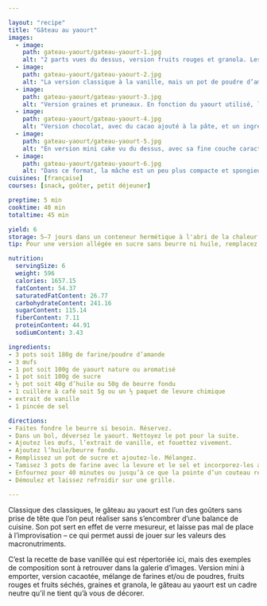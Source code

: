 ```yaml
---

layout: "recipe"
title: "Gâteau au yaourt"
images:
  - image:
    path: gateau-yaourt/gateau-yaourt-1.jpg
    alt: "2 parts vues du dessus, version fruits rouges et granola. Les framboises et myrtilles entières accompagnent un granola tout prêt versé dans la pâte."
  - image:
    path: gateau-yaourt/gateau-yaourt-2.jpg
    alt: "La version classique à la vanille, mais un pot de poudre d’amande vient remplacer un pot de farine. On obtient une version plus aérienne, à la mie plus douce."
  - image:
    path: gateau-yaourt/gateau-yaourt-3.jpg
    alt: "Version graines et pruneaux. En fonction du yaourt utilisé, la mâche sera plus ou moins élastique, il ne faut pas hésiter à jouer là-dessus."
  - image:
    path: gateau-yaourt/gateau-yaourt-4.jpg
    alt: "Version chocolat, avec du cacao ajouté à la pâte, et un ingrédient surprise: des feuilles de thé à la menthe hachées très finement. L’effet de la découverte est absolument incroyable."
  - image:
    path: gateau-yaourt/gateau-yaourt-5.jpg
    alt: "En version mini cake vu du dessus, avec sa fine couche caractéristique qui caramélise par endroits."
  - image:
    path: gateau-yaourt/gateau-yaourt-6.jpg
    alt: "Dans ce format, la mâche est un peu plus compacte et spongieuse. On ne saura trop conseiller d’y ajouter des fruits pour amener un peu d’humidité."
cuisines: [française]
courses: [snack, goûter, petit déjeuner]

preptime: 5 min
cooktime: 40 min
totaltime: 45 min

yield: 6
storage: 5–7 jours dans un conteneur hermétique à l'abri de la chaleur et de la lumière.
tip: Pour une version allégée en sucre sans beurre ni huile, remplacez l’huile et la moitié du sucre par 1 pot soit 100g de compote de pommes.

nutrition:
  servingSize: 6
  weight: 596
  calories: 1657.15
  fatContent: 54.37
  saturatedFatContent: 26.77
  carbohydrateContent: 241.16
  sugarContent: 115.14
  fiberContent: 7.11
  proteinContent: 44.91
  sodiumContent: 3.43

ingredients:
- 3 pots soit 180g de farine/poudre d’amande
- 3 œufs
- 1 pot soit 100g de yaourt nature ou aromatisé
- 1 pot soit 100g de sucre
- ½ pot soit 40g d’huile ou 50g de beurre fondu
- 1 cuillère à café soit 5g ou un ½ paquet de levure chimique
- extrait de vanille
- 1 pincée de sel

directions:
- Faites fondre le beurre si besoin. Réservez.
- Dans un bol, déversez le yaourt. Nettoyez le pot pour la suite.
- Ajoutez les œufs, l’extrait de vanille, et fouettez vivement. 
- Ajoutez l’huile/beurre fondu.
- Remplissez un pot de sucre et ajoutez-le. Mélangez.
- Tamisez 3 pots de farine avec la levure et le sel et incorporez-les au fouet. 
- Enfournez pour 40 minutes ou jusqu’à ce que la pointe d’un couteau ressorte sèche.
- Démoulez et laissez refroidir sur une grille.

---
```


Classique des classiques, le gâteau au yaourt est l’un des goûters sans prise de tête que l’on peut réaliser sans s’encombrer d’une balance de cuisine. Son pot sert en effet de verre mesureur, et laisse pas mal de place à l’improvisation – ce qui permet aussi de jouer sur les valeurs des macronutriments.

C’est la recette de base vanillée qui est répertoriée ici, mais des exemples de composition sont à retrouver dans la galerie d’images. Version mini à emporter, version cacaotée, mélange de farines et/ou de poudres, fruits rouges et fruits séchés, graines et granola, le gâteau au yaourt est un cadre neutre qu’il ne tient qu’à vous de décorer.